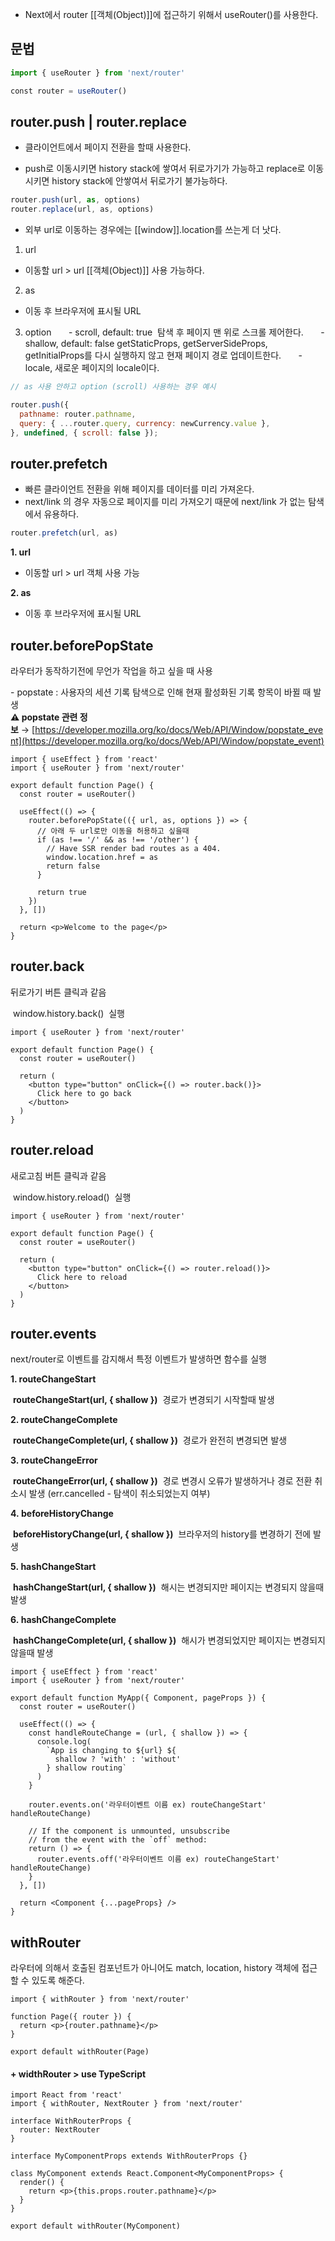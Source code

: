 - Next에서 router [[객체(Object)]]에 접근하기 위해서 useRouter()를 사용한다.

## 문법

```js
import { useRouter } from 'next/router'  

const router = useRouter()
```

## router.push | router.replace

- 클라이언트에서 페이지 전환을 할때 사용한다.

- push로 이동시키면 history stack에 쌓여서 뒤로가기가 가능하고 replace로 이동시키면 history stack에 안쌓여서 뒤로가기 불가능하다.

```js
router.push(url, as, options)
router.replace(url, as, options)
```

 - 외부 url로 이동하는 경우에는 [[window]].location를 쓰는게 더 낫다.

1. url
- 이동할 url > url [[객체(Object)]] 사용 가능하다.

2. as
- 이동 후 브라우저에 표시될 URL

3. option
      - scroll, default: true  탐색 후 페이지 맨 위로 스크롤 제어한다.
      - shallow, default: false getStaticProps, getServerSideProps, getInitialProps를 다시 실행하지 않고 현재 페이지 경로 업데이트한다.
      - locale, 새로운 페이지의 locale이다.

```js
// as 사용 안하고 option (scroll) 사용하는 경우 예시

router.push({
  pathname: router.pathname,
  query: { ...router.query, currency: newCurrency.value },
}, undefined, { scroll: false });
```

## router.prefetch

- 빠른 클라이언트 전환을 위해 페이지를 데이터를 미리 가져온다. 
- next/link 의 경우 자동으로 페이지를 미리 가져오기 때문에 next/link 가 없는 탐색에서 유용하다.

```js
router.prefetch(url, as)
```

**1. url**

- 이동할 url > url 객체 사용 가능

**2. as**

- 이동 후 브라우저에 표시될 URL

## **router.beforePopState**

라우터가 동작하기전에 무언가 작업을 하고 싶을 때 사용

- popstate : 사용자의 세션 기록 탐색으로 인해 현재 활성화된 기록 항목이 바뀔 때 발생  
**⚠️ popstate 관련 정보** → [https://developer.mozilla.org/ko/docs/Web/API/Window/popstate_event](https://developer.mozilla.org/ko/docs/Web/API/Window/popstate_event)

```
import { useEffect } from 'react'
import { useRouter } from 'next/router'

export default function Page() {
  const router = useRouter()

  useEffect(() => {
    router.beforePopState(({ url, as, options }) => {
      // 아래 두 url로만 이동을 허용하고 싶을때
      if (as !== '/' && as !== '/other') {
        // Have SSR render bad routes as a 404.
        window.location.href = as
        return false
      }

      return true
    })
  }, [])

  return <p>Welcome to the page</p>
}
```

## **router.back**

뒤로가기 버튼 클릭과 같음

 window.history.back()  실행

```
import { useRouter } from 'next/router'

export default function Page() {
  const router = useRouter()

  return (
    <button type="button" onClick={() => router.back()}>
      Click here to go back
    </button>
  )
}
```

## **router.reload**

새로고침 버튼 클릭과 같음

 window.history.reload()  실행

```
import { useRouter } from 'next/router'

export default function Page() {
  const router = useRouter()

  return (
    <button type="button" onClick={() => router.reload()}>
      Click here to reload
    </button>
  )
}
```

## **router.events**

next/router로 이벤트를 감지해서 특정 이벤트가 발생하면 함수를 실행

**1. routeChangeStart**

 **routeChangeStart(url, { shallow })**  경로가 변경되기 시작할때 발생

**2. routeChangeComplete**

 **routeChangeComplete(url, { shallow })**  경로가 완전히 변경되면 발생

**3. **routeChangeError****

 **routeChangeError(url, { shallow })**  경로 변경시 오류가 발생하거나 경로 전환 취소시 발생 (err.cancelled - 탐색이 취소되었는지 여부)

**4. beforeHistoryChange**

 **beforeHistoryChange(url, { shallow })**  브라우저의 history를 변경하기 전에 발생

**5. hashChangeStart**

 **hashChangeStart(url, { shallow })**  해시는 변경되지만 페이지는 변경되지 않을때 발생

**6. hashChangeComplete**

 **hashChangeComplete(url, { shallow })**  해시가 변경되었지만 페이지는 변경되지 않을때 발생

```
import { useEffect } from 'react'
import { useRouter } from 'next/router'

export default function MyApp({ Component, pageProps }) {
  const router = useRouter()

  useEffect(() => {
    const handleRouteChange = (url, { shallow }) => {
      console.log(
        `App is changing to ${url} ${
          shallow ? 'with' : 'without'
        } shallow routing`
      )
    }

    router.events.on('라우터이벤트 이름 ex) routeChangeStart' handleRouteChange)

    // If the component is unmounted, unsubscribe
    // from the event with the `off` method:
    return () => {
      router.events.off('라우터이벤트 이름 ex) routeChangeStart' handleRouteChange)
    }
  }, [])

  return <Component {...pageProps} />
}
```

## **withRouter**

라우터에 의해서 호출된 컴포넌트가 아니어도 match, location, history 객체에 접근할 수 있도록 해준다. 

```
import { withRouter } from 'next/router'

function Page({ router }) {
  return <p>{router.pathname}</p>
}

export default withRouter(Page)
```

#### **+ widthRouter > use TypeScript**

```
import React from 'react'
import { withRouter, NextRouter } from 'next/router'

interface WithRouterProps {
  router: NextRouter
}

interface MyComponentProps extends WithRouterProps {}

class MyComponent extends React.Component<MyComponentProps> {
  render() {
    return <p>{this.props.router.pathname}</p>
  }
}

export default withRouter(MyComponent)
```